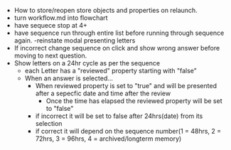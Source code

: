 - How to store/reopen store objects and properties on relaunch.
- turn workflow.md into flowchart
- have sequece stop at 4+
- have sequence run through entire list before running through sequence again.
-reinstate modal presenting letters
- If incorrect change sequence on click and show wrong answer before moving to next question.
- Show letters on a 24hr cycle as per the sequence
    - each Letter has a "reviewed" property starting with "false"
    - When an answer is selected...
        -  When reviewed property is set to "true" and will be presented after a sepecfic date and time after the review
            - Once the time has elapsed the reviewed property will be set to "false"
        - if incorrect it will be set to false after 24hrs(date) from its selection  
        - if correct it will depend on the sequence number(1 = 48hrs, 2 = 72hrs, 3 = 96hrs, 4 = archived/longterm memory) 